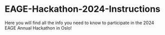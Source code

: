 # EAGE-Hackathon-2024-Instructions
Here you will find all the info you need to know to participate in the 2024 EAGE Annual Hackathon in Oslo!
